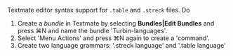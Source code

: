Textmate editor syntax support for `.table` and `.streck` files. Do 

1. Create a *bundle* in Textmate by selecting **Bundles|Edit Bundles** and press ⌘N and name the bundle 'Turbin-languages'.
2. Select 'Menu Actions' and press ⌘N again to create a 'command'.
3. Create two language grammars: '.streck language' and '.table language'


